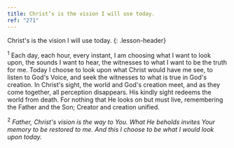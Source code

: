 ```yaml
---
title: Christ’s is the vision I will use today.
ref: "271"
---
```


Christ's is the vision I will use today.
{: .lesson-header}

<sup>1</sup> Each day, each hour, every instant, I am choosing what I
want to look upon, the sounds I want to hear, the witnesses to what I
want to be the truth for me. Today I choose to look upon what Christ
would have me see, to listen to God's Voice, and seek the witnesses to
what is true in God's creation. In Christ's sight, the world and God's
creation meet, and as they come together, all perception disappears. His
kindly sight redeems the world from death. For nothing that He looks on
but must live, remembering the Father and the Son; Creator and creation
unified.

<sup>2</sup> *Father, Christ's vision is the way to You. What He beholds
invites Your memory to be restored to me. And this I choose to be what I
would look upon today.*


